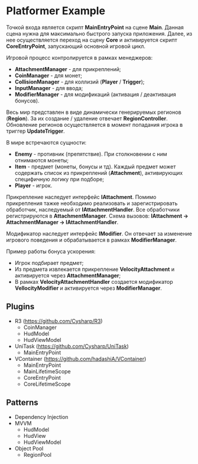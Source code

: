# Platformer Example
Точкой входа является скрипт **MainEntryPoint** на сцене **Main**. Данная сцена нужна для максимально быстрого запуска приложения. Далее, из нее осуществляется переход на сцену **Core** и активируется скрипт **CoreEntryPoint**, запускающий основной игровой цикл.

Игровой процесс контролируется в рамках менеджеров:
- **AttachmentManager** - для прикреплений;
- **CoinManager** - для монет;
- **CollisionManager** - для коллизий (**Player** / **Trigger**);
- **InputManager** - для ввода;
- **ModifierManager** - для модификаций (активация / деактивация бонусов).

Весь мир представлен в виде динамически генерируемых регионов (**Region**). За их создание / удаление отвечает **RegionController**. Обновление регионов осуществляется в момент попадания игрока в триггер **UpdateTrigger**.

В мире встречаются сущности:
- **Enemy** - противник (препятствие). При столкновении с ним отнимаются монеты;
- **Item** - предмет (монеты, бонусы и тд). Каждый предмет может содержать список из прикреплений (**Attachment**), активирующих специфичную логику при подборе;
- **Player** - игрок.

Прикрепление наследует интерфейс **IAttachment**. Помимо прикрепления тажке необходимо реализовать и зарегистрировать обработчик, наследуемый от **IAttachmentHandler**. Все обработчики регистрируются в **AttachmentManager**. Схема вызовов: **IAttachment -> AttachmentManager -> IAttachmentHandler**.

Модификатор наследует интерфейс **IModifier**. Он отвечает за изменение игрового поведения и обрабатывается в рамках **ModifierManager**.

Пример работы бонуса ускорения:
- Игрок подбирает предмет;
- Из предмета извлекается прикрепление **VelocityAttachment** и активируется через **AttachmentManager**;
- В рамках **VelocityAttachmentHandler** создается модификатор **VellocityModifier** и активируется через **ModifierManager**.

## Plugins
- R3 (https://github.com/Cysharp/R3)
    - CoinManager
    - HudModel
    - HudViewModel
- UniTask (https://github.com/Cysharp/UniTask)
    - MainEntryPoint
- VContainer (https://github.com/hadashiA/VContainer)
    - MainEntryPoint
    - MainLifetimeScope
    - CoreEntryPoint
    - CoreLifetimeScope

## Patterns
- Dependency Injection
- MVVM
    - HudModel
    - HudView
    - HudViewModel
- Object Pool
    - RegionPool